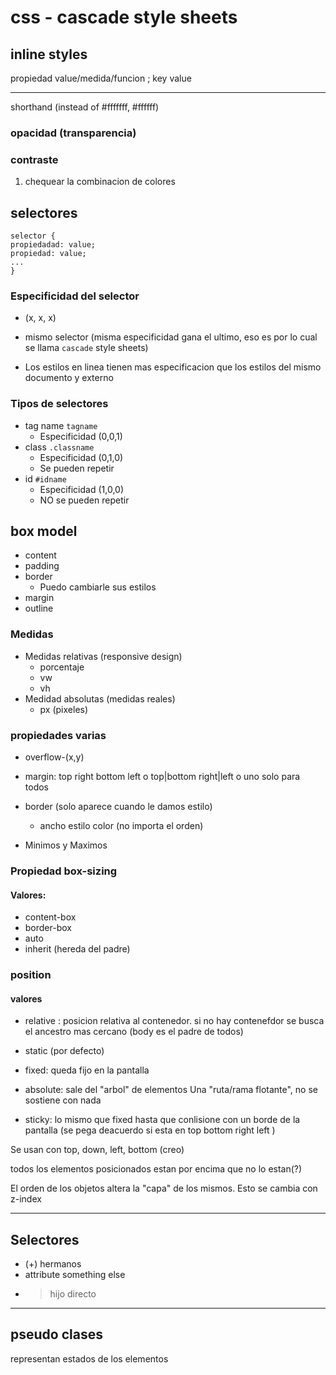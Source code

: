 # css - cascade style sheets

## inline styles

propiedad value/medida/funcion ;
key value

---

shorthand (instead of #fffffff, #ffffff)

### opacidad (transparencia)

### contraste

1. chequear la combinacion de colores

## selectores

```
selector {
propiedadad: value;
propiedad: value;
...
}
```

### Especificidad del selector

- (x, x, x)

- mismo selector (misma especificidad gana el ultimo,
  eso es por lo cual se llama `cascade` style sheets)
- Los estilos en linea tienen mas especificacion que los estilos del mismo documento y externo

### Tipos de selectores

- tag name `tagname`
  - Especificidad (0,0,1)
- class `.classname`
  - Especificidad (0,1,0)
  - Se pueden repetir
- id `#idname`
  - Especificidad (1,0,0)
  - NO se pueden repetir

## box model

- content
- padding
- border
  - Puedo cambiarle sus estilos
- margin
- outline

### Medidas

- Medidas relativas (responsive design)
  - porcentaje
  - vw
  - vh
- Medidad absolutas (medidas reales)
  - px (pixeles)

### propiedades varias

- overflow-(x,y)

- margin: top right bottom left o top|bottom right|left o uno solo para todos
- border (solo aparece cuando le damos estilo)
  - ancho estilo color (no importa el orden)
- Minimos y Maximos

### Propiedad box-sizing

#### Valores:

- content-box
- border-box
- auto
- inherit (hereda del padre)

### position

#### valores

- relative : posicion relativa al contenedor. si no hay contenefdor se busca el ancestro mas cercano (body es el padre de todos)

- static (por defecto)

- fixed: queda fijo en la pantalla
- absolute: sale del "arbol" de elementos Una "ruta/rama flotante", no se sostiene con nada

- sticky: lo mismo que fixed hasta que conlisione con un borde de la pantalla (se pega deacuerdo si esta en top bottom right left )

Se usan con top, down, left, bottom (creo)

todos los elementos posicionados estan por encima que no lo estan(?)

El orden de los objetos altera la "capa" de los mismos. Esto se cambia con z-index

---

## Selectores

- (+) hermanos
- attribute something else
- > hijo directo

---

## pseudo clases

representan estados de los elementos
